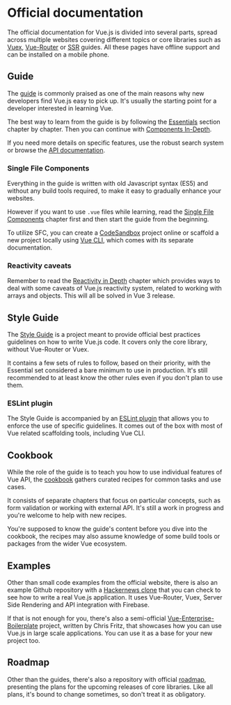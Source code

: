 # Official documentation

The official documentation for Vue.js is divided into several parts, spread across multiple websites covering different topics or core libraries such as [Vuex](https://vuex.vuejs.org), [Vue-Router](https://router.vuejs.org) or [SSR](https://ssr.vuejs.org) guides. All these pages have offline support and can be installed on a mobile phone.

## Guide

The [guide](https://vuejs.org/v2/guide) is commonly praised as one of the main reasons why new developers find Vue.js easy to pick up. It's usually the starting point for a developer interested in learning Vue.

The best way to learn from the guide is by following the [Essentials](https://vuejs.org/v2/guide) section chapter by chapter. Then you can continue with [Components In-Depth](https://vuejs.org/v2/guide/components-registration.html). 

If you need more details on specific features, use the robust search system or browse the [API documentation](https://vuejs.org/v2/api/).

### Single File Components

Everything in the guide is written with old Javascript syntax (ES5) and without any build tools required, to make it easy to gradually enhance your websites.

However if you want to use `.vue` files while learning, read the [Single File Components](https://vuejs.org/v2/guide/single-file-components.html) chapter first and then start the guide from the beginning. 

To utilize SFC, you can create a [CodeSandbox](https://codesandbox.io/s/vue) project online or scaffold a new project locally using [Vue CLI](https://cli.vuejs.org/), which comes with its separate documentation.

### Reactivity caveats

Remember to read the [Reactivity in Depth](https://vuejs.org/v2/guide/reactivity.html) chapter which provides ways to deal with some caveats of Vue.js reactivity system, related to working with arrays and objects. This will all be solved in Vue 3 release.

## Style Guide

The [Style Guide](https://vuejs.org/v2/style-guide) is a project meant to provide official best practices guidelines on how to write Vue.js code. It covers only the core library, without Vue-Router or Vuex.

It contains a few sets of rules to follow, based on their priority, with the Essential set considered a bare minimum to use in production. It's still recommended to at least know the other rules even if you don't plan to use them.

### ESLint plugin

The Style Guide is accompanied by an [ESLint plugin](https://github.com/vuejs/eslint-plugin-vue) that allows you to enforce the use of specific guidelines. It comes out of the box with most of Vue related scaffolding tools, including Vue CLI.

## Cookbook

While the role of the guide is to teach you how to use individual features of Vue API, the [cookbook](https://vuejs.org/v2/cookbook) gathers curated recipes for common tasks and use cases. 

It consists of separate chapters that focus on particular concepts, such as form validation or working with external API. It's still a work in progress and you're welcome to help with new recipes.

You're supposed to know the guide's content before you dive into the cookbook, the recipes may also assume knowledge of some build tools or packages from the wider Vue ecosystem.

## Examples

Other than small code examples from the official website, there is also an example Github repository with a [Hackernews clone](https://github.com/vuejs/vue-hackernews-2.0) that you can check to see how to write a real Vue.js application. It uses Vue-Router, Vuex, Server Side Rendering and API integration with Firebase.

If that is not enough for you, there's also a semi-official [Vue-Enterprise-Boilerplate](https://github.com/chrisvfritz/vue-enterprise-boilerplate) project, written by Chris Fritz, that showcases how you can use Vue.js in large scale applications. You can use it as a base for your new project too.

## Roadmap

Other than the guides, there's also a repository with official [roadmap](https://github.com/vuejs/roadmap), presenting the plans for the upcoming releases of core libraries. Like all plans, it's bound to change sometimes, so don't treat it as obligatory.
